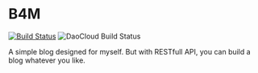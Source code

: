 B4M
====

[![Build Status](https://travis-ci.org/jat001/B4M.svg?branch=master)](https://travis-ci.org/jat001/B4M)
![DaoCloud Build Status](https://ci.daocloud.io/api/badge/test/jat001/b4m)

A simple blog designed for myself. But with RESTfull API, you can build a blog whatever you like.
